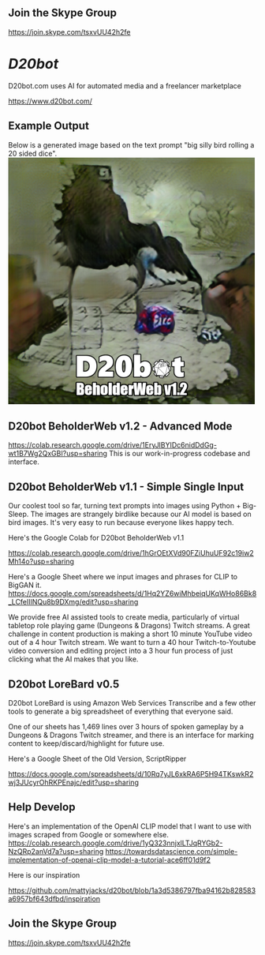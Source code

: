 ## Join the Skype Group
https://join.skype.com/tsxvUU42h2fe

# *D20bot*

D20bot.com uses AI for automated media and a freelancer marketplace

https://www.d20bot.com/

## Example Output

Below is a generated image based on the text prompt "big silly bird rolling a 20 sided dice".
![Big Silly Bird Rolling a 20 sided Dice](https://github.com/mattyjacks/d20bot/blob/bb59efe504cc5685bf10a6041253be225ae2a1c8/d20bot%20image%20for%20training%20repeated%202%20scaled%20down.png?raw=true)


## D20bot BeholderWeb v1.2 - Advanced Mode
https://colab.research.google.com/drive/1EryJlBYIDc6nidDdGg-wt1B7Wg2QxGBI?usp=sharing
This is our work-in-progress codebase and interface.

## D20bot BeholderWeb v1.1 - Simple Single Input
Our coolest tool so far, turning text prompts into images using Python + Big-Sleep. The images are strangely birdlike because our AI model is based on bird images. It's very easy to run because everyone likes happy tech.


Here's the Google Colab for D20bot BeholderWeb v1.1

https://colab.research.google.com/drive/1hGrOEtXVd90FZiUhuUF92c19iw2Mh14o?usp=sharing

Here's a Google Sheet where we input images and phrases for CLIP to BigGAN it. 
https://docs.google.com/spreadsheets/d/1Hq2YZ6wiMhbeiqUKqWHo86Bk8_LCfeIIlNQu8b9DXmg/edit?usp=sharing


We provide free AI assisted tools to create media, particularly of virtual tabletop role playing game (Dungeons & Dragons) Twitch streams. A great challenge in content production is making a short 10 minute YouTube video out of a 4 hour Twitch stream. We want to turn a 40 hour Twitch-to-Youtube video conversion and editing project into a 3 hour fun process of just clicking what the AI makes that you like.

## D20bot LoreBard v0.5

D20bot LoreBard is using Amazon Web Services Transcribe and a few other tools to generate a big spreadsheet of everything that everyone said.

One of our sheets has 1,469 lines over 3 hours of spoken gameplay by a Dungeons & Dragons Twitch streamer, and there is an interface for marking content to keep/discard/highlight for future use.

Here's a Google Sheet of the Old Version, ScriptRipper

https://docs.google.com/spreadsheets/d/10Rq7yJL6xkRA6P5H94TKswkR2wj3JUcyrOhRKPEnajc/edit?usp=sharing

## Help Develop

Here's an implementation of the OpenAI CLIP model that I want to use with images scraped from Google or somewhere else.
https://colab.research.google.com/drive/1yQ323nnjxlLTJqRYGb2-NzQRp2anVd7a?usp=sharing
https://towardsdatascience.com/simple-implementation-of-openai-clip-model-a-tutorial-ace6ff01d9f2

Here is our inspiration

https://github.com/mattyjacks/d20bot/blob/1a3d5386797fba94162b828583a6957bf643dfbd/inspiration

## Join the Skype Group
https://join.skype.com/tsxvUU42h2fe
